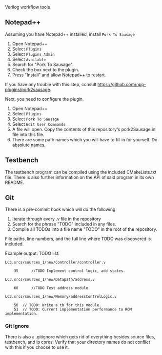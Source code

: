 Verilog workflow tools

## Notepad++
Assuming you have Notepad++ installed, install ```Pork To Sausage```

1. Open Notepad++
2. Select `Plugins`
3. Select `Plugins Admin`
4. Select `Available`
5. Search for "Pork To Sausage".
6. Check the box next to the plugin.
7. Press "Install" and allow Notepad++ to restart.

If you have any trouble with this step, consult https://github.com/npp-plugins/pork2sausage.

Next, you need to configure the plugin.

1. Open Notepad++
2. Select `Plugins`
3. Select `Pork To Sausage`
4. Select `Edit User Commands`
5. A file will open. Copy the contents of this repository's pork2Sausage.ini file into this file.
6. There are some path names which you will have to fill in for yourself. Do absolute names.

## Testbench

The testbench program can be compiled using the included CMakeLists.txt file.
There is also further information on the API of said program in its own README.

## Git 

There is a pre-commit hook which will do the following.

1. Iterate through every .v file in the repository
2. Search for the phrase "TODO" included in any files.
3. Compile all TODOs into a file name "TODO" in the root of the repository.

File paths, line numbers, and the full line where TODO was discovered is included.

Example output:
	TODO list:

	LC3.srcs/sources_1/new/Controller/controller.v

		35 		//TODO Implement control logic, add states.

	LC3.srcs/sources_1/new/Datapath/address.v

		68 		//TODO Test address module

	LC3.srcs/sources_1/new/Memory/addressControlLogic.v

		50 	// TODO: Write a tb for this module.
		51 	// TODO: Current implementation performance to ROM implementation.

### Git Ignore

There is also a .gitignore which gets rid of everything besides source files, testbench, and ip cores. Verify that your directory names do not conflict with this if you choose to use it.
